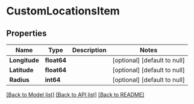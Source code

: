 # CustomLocationsItem

## Properties
Name | Type | Description | Notes
------------ | ------------- | ------------- | -------------
**Longitude** | **float64** |  | [optional] [default to null]
**Latitude** | **float64** |  | [optional] [default to null]
**Radius** | **int64** |  | [optional] [default to null]

[[Back to Model list]](../README.md#documentation-for-models) [[Back to API list]](../README.md#documentation-for-api-endpoints) [[Back to README]](../README.md)


